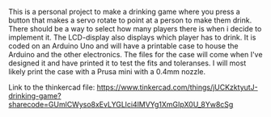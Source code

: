 This is a personal project to make a drinking game where you press a button that makes a servo rotate to point at a person to make them drink.
There should be a way to select how many players there is when i decide to implement it.
The LCD-display also displays which player has to drink.
It is coded on an Arduino Uno and will have a printable case to house the Arduino and the other electronics.
The files for the case will come when I've designed it and have printed it to test the fits and toleranses.
I will most likely print the case with a Prusa mini with a 0.4mm nozzle.

Link to the thinkercad file:
https://www.tinkercad.com/things/jUCKzktyutJ-drinking-game?sharecode=GUmlCWyso8xEvLYGLlci4lMVYg1XmGIpX0U_8Yw8cSg 
